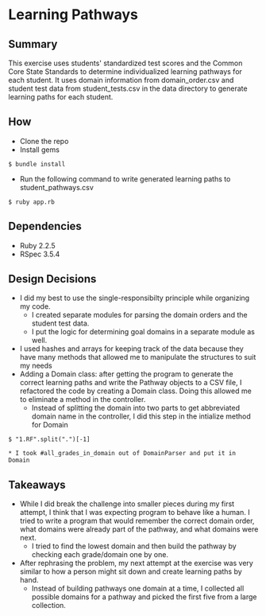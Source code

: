 # Learning Pathways 

## Summary
This exercise uses students' standardized test scores and the Common Core State Standards to determine individualized learning pathways for each student. It uses domain information from domain_order.csv and student test data from student_tests.csv in the data directory to generate learning paths for each student.

## How
* Clone the repo
* Install gems
``` 
$ bundle install
```
* Run the following command to write generated learning paths to student_pathways.csv
``` 
$ ruby app.rb 
```

## Dependencies
* Ruby 2.2.5 
* RSpec 3.5.4

## Design Decisions
* I did my best to use the single-responsibilty principle while organizing my code. 
	* I created separate modules for parsing the domain orders and the student test data.
	* I put the logic for determining goal domains in a separate module as well.
* I used hashes and arrays for keeping track of the data because they have many methods that allowed me to manipulate the structures to suit my needs
* Adding a Domain class: after getting the program to generate the correct learning paths and write the Pathway objects to a CSV file, I refactored the code by creating a Domain class. Doing this allowed me to eliminate a method in the controller.
	* Instead of splitting the domain into two parts to get abbreviated domain name in the controller, I did this step in the intialize method for Domain
``` 
$ "1.RF".split(".")[-1]
```
	* I took #all_grades_in_domain out of DomainParser and put it in Domain

## Takeaways
* While I did break the challenge into smaller pieces during my first attempt, I think that I was expecting program to behave like a human. I tried to write a program that would remember the correct domain order, what domains were already part of the pathway, and what domains were next.
	* I tried to find the lowest domain and then build the pathway by checking each grade/domain one by one.
* After rephrasing the problem, my next attempt at the exercise was very similar to how a person might sit down and create learning paths by hand. 
	* Instead of building pathways one domain at a time, I collected all possible domains for a pathway and picked the first five from a large collection.
